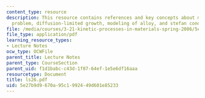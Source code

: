 ```yaml
---
content_type: resource
description: This resource contains references and key concepts about moving-boundary
  problem, diffusion-limited growth, modeling of alloy, and stefan conditions.
file: /media/courses/3-21-kinetic-processes-in-materials-spring-2006/5e27b9d9670a95c1992449d601e85233_ls26.pdf
file_type: application/pdf
learning_resource_types:
- Lecture Notes
ocw_type: OCWFile
parent_title: Lecture Notes
parent_type: CourseSection
parent_uid: f1d1babc-c43d-1f07-64ef-1e5e6df16aaa
resourcetype: Document
title: ls26.pdf
uid: 5e27b9d9-670a-95c1-9924-49d601e85233
---
```

